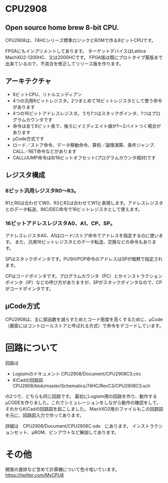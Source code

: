 CPU2908
====

Open source home brew 8-bit CPU.
----
CPU2908は、74HCシリーズ標準ロジックとROMで作る8ビットCPUです。

FPGAにもインプリメントしてあります。
ターゲットデバイスはLattice MachXO2-1200HC、又は2000HCです。
FPGA版は既にプロトタイプ基版まで出来ているので、不具合を修正してリリース版を作ります。

アーキテクチャ
----
- 8ビットCPU、リトルエンディアン
- 4つの汎用8ビットレジスタ。2つまとめて16ビットレジスタとして使う命令があります
- 4つの16ビットアドレスレジスタ。うち1つはスタックポインタ、1つはプログラムカウンタです
- 命令は全て8ビット長で、後ろにイミディエイト値が1～2バイトつく場合があります
- μCode方式です
- ロード／ストア命令、データ移動命令、算術／論理演算、条件ジャンプ、CALL／RET命令などがあります
- CALL/JUMP命令は8/16ビットオフセット(プログラムカウンタ相対)です

レジスタ構成
----

### 8ビット汎用レジスタR0～R3。

R1とR0は合わせてW0、R3とR2は合わせてW1と表現します。アドレスレジスタとのデータ転送、INC/DEC命令で16ビットレジスタとして使えます。

### 16ビットアドレスレジスタA0、A1、CP、SP。
アドレスレジスタA0、A1はロード/ストア命令でアドレスを指定するのに使います。
また、汎用16ビットレジスタとのデータ転送、交換などの命令もあります。

SPはスタックポインタです。PUSH/POP命令のアドレスはSPが暗黙で指定されます。

CPはコードポインタです。プログラムカウンタ（PC）とかインストラクションポインタ（IP）などの呼び方がありますが、SPがスタックポインタなので、CPがコードポインタです。

μCode方式
----
CPU2908は、主に部品数を減らすためとコード密度を高くするために、μCode（厳密にはコントロールストアと呼ばれる方式）で命令をデコードしています。

回路について
====

回路は
- Logisimのドキュメント CPU2908/Document/CPU2908C3.circ
- KiCadの回路図 CPU2908/blob/master/Schematics/74HC/RevC3/CPU2908C3.sch

の2つで、どちらも同じ回路です。
最初にLogisim用の回路を作り、動作するμCODEを作りました。これでシミュレーションをしながら動作の確認をして、それからKiCadの回路図を起こしました。
MachXO2用のファイルもこの回路図を元に、回路図入力で作ってあります。

詳細は　CPU2908/Document/CPU2908C.ods　にあります。
インストラクションセット、μROM、ピンアウトなど解説してあります。

その他
====
開発の進捗など含めて計算機について色々呟いています。
https://twitter.com/MyCPU8

